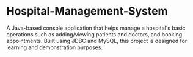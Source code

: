 # Hospital-Management-System
A Java-based console application that helps manage a hospital's basic operations such as adding/viewing patients and doctors, and booking appointments. Built using JDBC and MySQL, this project is designed for learning and demonstration purposes.
